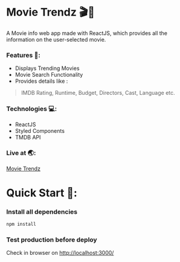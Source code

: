 # Movie Trendz 🎬🍿

A Movie info web app made with ReactJS, which provides all the information on the user-selected movie.

### Features 🔐:

- Displays Trending Movies
- Movie Search Functionality
- Provides details like : 
> IMDB Rating, Runtime, Budget, Directors, Cast, Language etc. 

### Technologies 💻:

- ReactJS
- Styled Components
- TMDB API

### Live at 🌏:

[Movie Trendz](https://movietrendz.netlify.app/)

# Quick Start 🚀:

### Install all dependencies

```bash
npm install
```

### Test production before deploy

Check in browser on [http://localhost:3000/](http://localhost:3000/)
